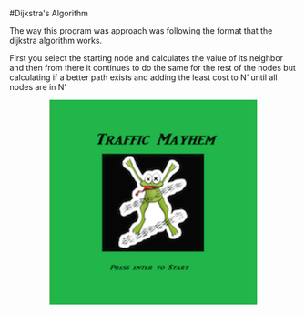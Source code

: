 #Dijkstra's Algorithm

<p>The way this program was approach was following the format that the dijkstra algorithm works. </p>
<p>First you select the starting node and calculates the value of its neighbor and then from there it continues to do the same for the rest of the nodes but calculating if a better path exists and adding the least cost to N’ until all nodes are in N’</p>

<p align="center">
<img src="https://github.com/eduardotrejo/Traffic-Mayhem/blob/master/ScreenShots/title_screen.png"/>
</p>
